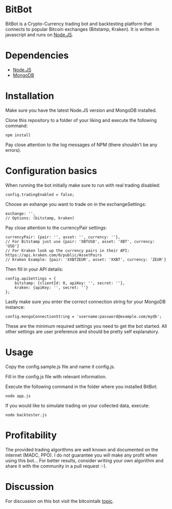 BitBot
======

BitBot is a Crypto-Currency trading bot and backtesting platform that connects to popular Bitcoin exchanges (Bitstamp, Kraken). It is written in javascript and runs on [Node.JS](http://nodejs.org).

# Dependencies

- [Node.JS](http://nodejs.org)
- [MongoDB](http://www.mongodb.org/)

# Installation

Make sure you have the latest Node.JS version and MongoDB installed.

Clone this repository to a folder of your liking and execute the following command:

	npm install

Pay close attention to the log messages of NPM (there shouldn't be any errors).

# Configuration basics

When running the bot initially make sure to run with real trading disabled:

	config.tradingEnabled = false;

Choose an exhange you want to trade on in the exchangeSettings:

	exchange: '',
	// Options: (bitstamp, kraken)

Pay close attention to the currencyPair settings:

	currencyPair: {pair: '', asset: '', currency: ''},
	// For Bitstamp just use {pair: 'XBTUSD', asset: 'XBT', currency: 'USD'}
	// For Kraken look up the currency pairs in their API: https://api.kraken.com/0/public/AssetPairs
	// Kraken Example: {pair: 'XXBTZEUR', asset: 'XXBT', currency: 'ZEUR'}

Then fill in your API details:

	config.apiSettings = {
		bitstamp: {clientId: 0, apiKey: '', secret: ''},
		kraken: {apiKey: '', secret: ''}
	};

Lastly make sure you enter the correct connection string for your MongoDB instance:

	config.mongoConnectionString = 'username:password@example.com/mydb';

These are the minimum required settings you need to get the bot started.
All other settings are user preference and should be pretty self explanatory.

# Usage

Copy the config.sample.js file and name it config.js.

Fill in the config.js file with relevant information.

Execute the following command in the folder where you installed BitBot:

	node app.js

If you would like to simulate trading on your collected data, execute:

	node backtester.js

# Profitability

The provided trading algorithms are well known and documented on the internet (MADC, PPO). I do not guarantee you will make any profit when using this bot...
For better results, consider writing your own algorithm and share it with the community in a pull request :-).

# Discussion

For discussion on this bot visit the bitcointalk [topic](https://bitcointalk.org/index.php?topic=683755.0).